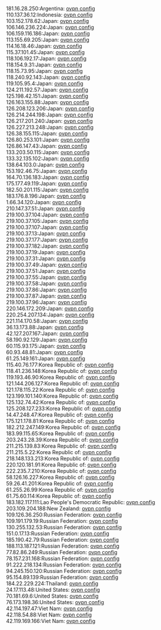 181.16.28.250:Argentina: [ovpn config](vpn/181_16_28_250.ovpn)  
110.137.36.12:Indonesia: [ovpn config](vpn/110_137_36_12.ovpn)  
103.152.178.62:Japan: [ovpn config](vpn/103_152_178_62.ovpn)  
106.146.236.224:Japan: [ovpn config](vpn/106_146_236_224.ovpn)  
106.159.116.186:Japan: [ovpn config](vpn/106_159_116_186.ovpn)  
113.155.69.205:Japan: [ovpn config](vpn/113_155_69_205.ovpn)  
114.16.18.46:Japan: [ovpn config](vpn/114_16_18_46.ovpn)  
115.37.101.45:Japan: [ovpn config](vpn/115_37_101_45.ovpn)  
118.106.192.17:Japan: [ovpn config](vpn/118_106_192_17.ovpn)  
118.154.9.31:Japan: [ovpn config](vpn/118_154_9_31.ovpn)  
118.15.73.95:Japan: [ovpn config](vpn/118_15_73_95.ovpn)  
118.240.92.143:Japan: [ovpn config](vpn/118_240_92_143.ovpn)  
119.105.95.4:Japan: [ovpn config](vpn/119_105_95_4.ovpn)  
124.211.192.57:Japan: [ovpn config](vpn/124_211_192_57.ovpn)  
125.198.42.151:Japan: [ovpn config](vpn/125_198_42_151.ovpn)  
126.163.155.88:Japan: [ovpn config](vpn/126_163_155_88.ovpn)  
126.208.123.206:Japan: [ovpn config](vpn/126_208_123_206.ovpn)  
126.214.244.198:Japan: [ovpn config](vpn/126_214_244_198.ovpn)  
126.217.201.240:Japan: [ovpn config](vpn/126_217_201_240.ovpn)  
126.227.213.248:Japan: [ovpn config](vpn/126_227_213_248.ovpn)  
126.38.155.115:Japan: [ovpn config](vpn/126_38_155_115.ovpn)  
126.80.253.101:Japan: [ovpn config](vpn/126_80_253_101.ovpn)  
126.86.147.43:Japan: [ovpn config](vpn/126_86_147_43.ovpn)  
133.203.50.115:Japan: [ovpn config](vpn/133_203_50_115.ovpn)  
133.32.135.102:Japan: [ovpn config](vpn/133_32_135_102.ovpn)  
138.64.103.0:Japan: [ovpn config](vpn/138_64_103_0.ovpn)  
153.192.46.75:Japan: [ovpn config](vpn/153_192_46_75.ovpn)  
164.70.136.183:Japan: [ovpn config](vpn/164_70_136_183.ovpn)  
175.177.49.119:Japan: [ovpn config](vpn/175_177_49_119.ovpn)  
182.50.201.115:Japan: [ovpn config](vpn/182_50_201_115.ovpn)  
183.176.8.196:Japan: [ovpn config](vpn/183_176_8_196.ovpn)  
1.66.34.120:Japan: [ovpn config](vpn/1_66_34_120.ovpn)  
210.147.37.51:Japan: [ovpn config](vpn/210_147_37_51.ovpn)  
219.100.37.104:Japan: [ovpn config](vpn/219_100_37_104.ovpn)  
219.100.37.105:Japan: [ovpn config](vpn/219_100_37_105.ovpn)  
219.100.37.107:Japan: [ovpn config](vpn/219_100_37_107.ovpn)  
219.100.37.13:Japan: [ovpn config](vpn/219_100_37_13.ovpn)  
219.100.37.177:Japan: [ovpn config](vpn/219_100_37_177.ovpn)  
219.100.37.182:Japan: [ovpn config](vpn/219_100_37_182.ovpn)  
219.100.37.19:Japan: [ovpn config](vpn/219_100_37_19.ovpn)  
219.100.37.31:Japan: [ovpn config](vpn/219_100_37_31.ovpn)  
219.100.37.49:Japan: [ovpn config](vpn/219_100_37_49.ovpn)  
219.100.37.51:Japan: [ovpn config](vpn/219_100_37_51.ovpn)  
219.100.37.55:Japan: [ovpn config](vpn/219_100_37_55.ovpn)  
219.100.37.58:Japan: [ovpn config](vpn/219_100_37_58.ovpn)  
219.100.37.86:Japan: [ovpn config](vpn/219_100_37_86.ovpn)  
219.100.37.87:Japan: [ovpn config](vpn/219_100_37_87.ovpn)  
219.100.37.96:Japan: [ovpn config](vpn/219_100_37_96.ovpn)  
220.146.172.209:Japan: [ovpn config](vpn/220_146_172_209.ovpn)  
220.254.207.134:Japan: [ovpn config](vpn/220_254_207_134.ovpn)  
221.114.170.58:Japan: [ovpn config](vpn/221_114_170_58.ovpn)  
36.13.173.88:Japan: [ovpn config](vpn/36_13_173_88.ovpn)  
42.127.207.167:Japan: [ovpn config](vpn/42_127_207_167.ovpn)  
58.190.92.129:Japan: [ovpn config](vpn/58_190_92_129.ovpn)  
60.115.93.175:Japan: [ovpn config](vpn/60_115_93_175.ovpn)  
60.93.48.81:Japan: [ovpn config](vpn/60_93_48_81.ovpn)  
61.25.149.161:Japan: [ovpn config](vpn/61_25_149_161.ovpn)  
115.40.76.177:Korea Republic of: [ovpn config](vpn/115_40_76_177.ovpn)  
118.41.236.148:Korea Republic of: [ovpn config](vpn/118_41_236_148.ovpn)  
119.193.46.90:Korea Republic of: [ovpn config](vpn/119_193_46_90.ovpn)  
121.144.206.127:Korea Republic of: [ovpn config](vpn/121_144_206_127.ovpn)  
121.178.115.22:Korea Republic of: [ovpn config](vpn/121_178_115_22.ovpn)  
123.199.101.140:Korea Republic of: [ovpn config](vpn/123_199_101_140.ovpn)  
125.132.74.42:Korea Republic of: [ovpn config](vpn/125_132_74_42.ovpn)  
125.208.127.233:Korea Republic of: [ovpn config](vpn/125_208_127_233.ovpn)  
14.47.248.47:Korea Republic of: [ovpn config](vpn/14_47_248_47.ovpn)  
175.121.178.81:Korea Republic of: [ovpn config](vpn/175_121_178_81.ovpn)  
182.212.247.149:Korea Republic of: [ovpn config](vpn/182_212_247_149.ovpn)  
183.99.115.65:Korea Republic of: [ovpn config](vpn/183_99_115_65.ovpn)  
203.243.28.39:Korea Republic of: [ovpn config](vpn/203_243_28_39.ovpn)  
211.215.139.83:Korea Republic of: [ovpn config](vpn/211_215_139_83.ovpn)  
211.215.5.22:Korea Republic of: [ovpn config](vpn/211_215_5_22.ovpn)  
218.148.133.213:Korea Republic of: [ovpn config](vpn/218_148_133_213.ovpn)  
220.120.181.91:Korea Republic of: [ovpn config](vpn/220_120_181_91.ovpn)  
222.235.7.210:Korea Republic of: [ovpn config](vpn/222_235_7_210.ovpn)  
58.126.16.227:Korea Republic of: [ovpn config](vpn/58_126_16_227.ovpn)  
59.26.41.201:Korea Republic of: [ovpn config](vpn/59_26_41_201.ovpn)  
61.255.26.99:Korea Republic of: [ovpn config](vpn/61_255_26_99.ovpn)  
61.75.60.114:Korea Republic of: [ovpn config](vpn/61_75_60_114.ovpn)  
183.182.117.111:Lao People's Democratic Republic: [ovpn config](vpn/183_182_117_111.ovpn)  
203.109.204.188:New Zealand: [ovpn config](vpn/203_109_204_188.ovpn)  
109.126.36.250:Russian Federation: [ovpn config](vpn/109_126_36_250.ovpn)  
109.191.179.19:Russian Federation: [ovpn config](vpn/109_191_179_19.ovpn)  
130.255.132.53:Russian Federation: [ovpn config](vpn/130_255_132_53.ovpn)  
151.0.17.13:Russian Federation: [ovpn config](vpn/151_0_17_13.ovpn)  
185.190.42.79:Russian Federation: [ovpn config](vpn/185_190_42_79.ovpn)  
188.113.187.121:Russian Federation: [ovpn config](vpn/188_113_187_121.ovpn)  
77.82.86.249:Russian Federation: [ovpn config](vpn/77_82_86_249.ovpn)  
78.157.231.168:Russian Federation: [ovpn config](vpn/78_157_231_168.ovpn)  
91.222.218.134:Russian Federation: [ovpn config](vpn/91_222_218_134.ovpn)  
94.245.150.120:Russian Federation: [ovpn config](vpn/94_245_150_120.ovpn)  
95.154.89.139:Russian Federation: [ovpn config](vpn/95_154_89_139.ovpn)  
184.22.229.224:Thailand: [ovpn config](vpn/184_22_229_224.ovpn)  
24.17.113.48:United States: [ovpn config](vpn/24_17_113_48.ovpn)  
70.181.69.6:United States: [ovpn config](vpn/70_181_69_6.ovpn)  
76.173.198.36:United States: [ovpn config](vpn/76_173_198_36.ovpn)  
42.114.197.47:Viet Nam: [ovpn config](vpn/42_114_197_47.ovpn)  
42.118.54.88:Viet Nam: [ovpn config](vpn/42_118_54_88.ovpn)  
42.119.169.166:Viet Nam: [ovpn config](vpn/42_119_169_166.ovpn)  
